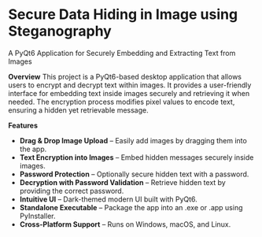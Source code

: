 # Secure Data Hiding in Image using Steganography
A PyQt6 Application for Securely Embedding and Extracting Text from Images

**Overview**
This project is a PyQt6-based desktop application that allows users to encrypt and decrypt text within images. It provides a user-friendly interface for embedding text inside images securely and retrieving it when needed. The encryption process modifies pixel values to encode text, ensuring a hidden yet retrievable message.

**Features**
- **Drag & Drop Image Upload** – Easily add images by dragging them into the app.
- **Text Encryption into Images** – Embed hidden messages securely inside images.
- **Password Protection** – Optionally secure hidden text with a password.
- **Decryption with Password Validation** – Retrieve hidden text by providing the correct password.
- **Intuitive UI** – Dark-themed modern UI built with PyQt6.
- **Standalone Executable** – Package the app into an .exe or .app using PyInstaller.
- **Cross-Platform Support** – Runs on Windows, macOS, and Linux.
